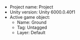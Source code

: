 <!-- UNITY CODE ASSIST INSTRUCTIONS START -->
- Project name: Project
- Unity version: Unity 6000.0.40f1
- Active game object:
  - Name: Ground
  - Tag: Untagged
  - Layer: Default
<!-- UNITY CODE ASSIST INSTRUCTIONS END -->